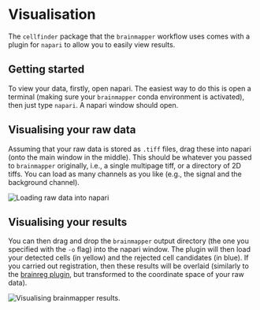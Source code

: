 # Visualisation

The `cellfinder` package that the `brainmapper` workflow uses comes with a plugin for `napari` to allow you to easily view results.

## Getting started

To view your data, firstly, open napari. The easiest way to do this is open a terminal (making sure your `brainmapper` conda environment is activated), then just type `napari`.
A napari window should open.

## Visualising your raw data

Assuming that your raw data is stored as `.tiff` files, drag these into napari (onto the main window in the middle).
This should be whatever you passed to `brainmapper` originally, i.e., a single multipage tiff, or a directory of 2D tiffs.
You can load as many channels as you like (e.g., the signal and the background channel).

![Loading raw data into napari](/documentation/brainmapper/images/load_data.gif)

## Visualising your results

You can then drag and drop the `brainmapper` output directory (the one you specified with the `-o` flag) into the napari window.
The plugin will then load your detected cells (in yellow) and the rejected cell candidates (in blue).
If you carried out registration, then these results will be overlaid (similarly to the [brainreg plugin](/documentation/brainreg/user-guide/visualisation), but transformed to the coordinate space of your raw data).

![Visualising `brainmapper` results. ](/documentation/`brainmapper`/images/load_results.gif)
